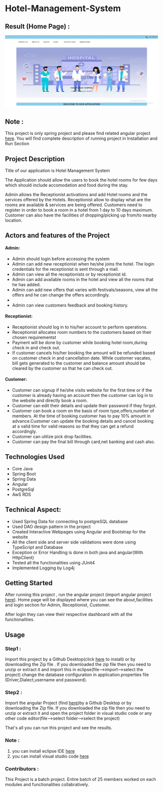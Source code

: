 # Hotel-Management-System
## Result (Home Page) :
![](https://github.com/Na-veed/Patient-OnBoarding-Angular/blob/master/src/assets/home.JPG)
## Note :
  This project is only spring project and please find related angular project [here](https://github.com/PavanSaiSheshetti/HMS_angular_admin). You will find complete 
  description of running project in Installation and Run Section
## Project Description

<p> Title of our application is Hotel Management System</p>

<p>The Application should allow the users to book the hotel rooms for few days which should include accomodation and food during the stay.</p>
Admin allows the Receptionist activations and add Hotel rooms and the services offered by the Hotels.
Receptionist allow to display what are the rooms are available & services are being offered.
Customers need to register in order to book a room in a hotel from 1 day to 10 days maximum. Customer can also have the facilities of dropping/picking up from/to nearby location.

## Actors and features of the Project
<h4>Admin:</h4>
<ul>
  <li> Admin should login before accessing the system</li>
  <li>Admin can add new receptionist when he/she joins the hotel. The login credentials for the receptionist is sent through a mail.</li>
  <li>Admin can view all the receptionists or by receptionist id.</li>
  <li> Admin can add available rooms in the hotel and view all the rooms that he has added.</li>
  <li>Admin can add new offers that varies with festivals/seasons, view all the offers and he can change the offers accordingly.<li>
  <li>Admin can view customers feedback and booking history.</li>
</ul>
<h4>Receptionist:</h4>
<ul>
  <li>Receptionist should log in to his/her account to perform operations.</li>
  <li>Receptionist allocates room numbers to the customers based on their chosen requirementst</li>
  <li>Payment will be done by customer while booking hotel room,during check in and check out.</li>
  <li>If customer cancels his/her booking the amount will be refunded based on customer check in and cancellation date. While customer vacates, bill gets generated to the customer and balance amount should be cleared by the customer so that he can check out.</li>
</ul>
<h4>Customer:</h4>
<ul>
  <li>Customer can signup if he/she visits website for the first time or if the customer is already having an account then the customer can log in to the website and directly book a room.</li>
  <li>Customer can edit their details and update their password if they forgot.</li>
  <li>Customer can book a room on the basis of room type,offers,number of members. At the time of booking customer has to pay 10% amount in advance.Customer can update the booking details and cancel booking at a valid time for valid reasons so that they can get a refund accordingly.
<li>Customer can utilize pick drop facilities.
  <li>Customer can pay the final bill through card,net banking and cash also.

</ul>

## Technologies Used

<ul><li> Core Java
  <li>Spring Boot
   <li>Spring Data
  <li>Angular
  <li>PostgreSql
  <li>AwS RDS
</ul>

## Technical Aspect:
<ul>
<li>Used Spring Data for connecting to postgreSQL database </li>
<li>Used DAO design pattern in the project
<li>Created Interactive Webpages using Angular and Bootstrap for the website
<li>All the client side and server side validations were done using TypeScript and Database
<li>Exception or Error Handling is done in both  java and angular(With HttpClient)
<li>Tested all the functionalities using JUnit4 
<li>Implemented Logging by Log4j
</ul>

## Getting Started

After running this project , run the angular project (import angular project [here](https://github.com/PavanSaiSheshetti/HMS_angular_admin)). Home page will be displayed where you can see the about,facilities and login section for Admin, Receptionist, Customer.

After login they can view their respective dashboard with all the functionalities.

## Usage

### Step1 :
Import this project by a Github Desktop(click [here](https://desktop.github.com/) to install) or by downloading the Zip file . If you downloaded the zip file then you need to unzip or extract it and import this in eclipse(file-->import-->select the project)
change the database configuration in application.properties file (Driver,Dialect,username and password).

### Step2 :
Import the angular Project (find [here](https://github.com/PavanSaiSheshetti/HMS_angular_admin))by a Github Desktop or by downloading the Zip file. If you downloaded the zip file then you need to unzip or extract it and open the project folder in visual studio code or any other code editor(file-->select folder-->select the project)

That's all you can run this project and see the results.

### Note :
<ol>
<li>you can install eclipse IDE <a href="https://www.eclipse.org/downloads/">here</a></li>
<li>you can install visual studio code <a href="https://code.visualstudio.com/download">here</a></li>
</ol>

### Contributors :
This Project is a batch project. Entire batch of 25 members worked on each modules and functionalities collabratively.
